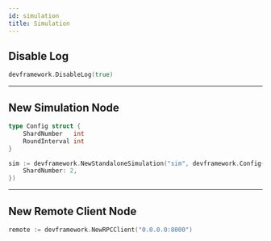 ```yaml
---
id: simulation
title: Simulation
---
```


## Disable Log

```go
devframework.DisableLog(true)
```
---

## New Simulation Node
```go
type Config struct {
	ShardNumber   int
	RoundInterval int
}
```
```go
sim := devframework.NewStandaloneSimulation("sim", devframework.Config{
    ShardNumber: 2,
})
```
---

## New Remote Client Node
```go
remote := devframework.NewRPCClient("0.0.0.0:8000")
```